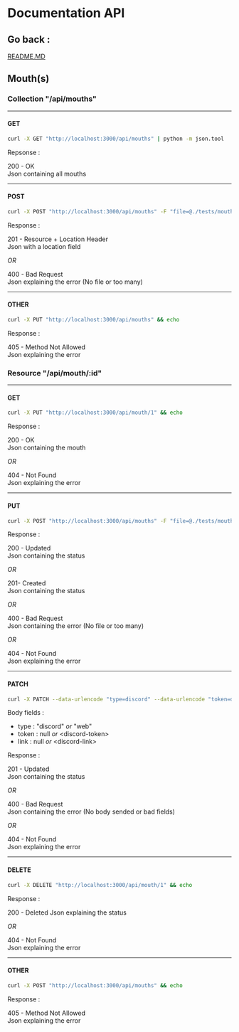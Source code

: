 # Documentation API

## Go back :

[README.MD](../../README.md)

## Mouth(s)

### Collection "/api/mouths"

---

#### GET

```bash
curl -X GET "http://localhost:3000/api/mouths" | python -m json.tool
```

Repsonse :

200 - OK \
Json containing all mouths

---

#### POST

```bash
curl -X POST "http://localhost:3000/api/mouths" -F "file=@./tests/mouth_web.json" && echo
```

Response :

201 - Resource + Location Header \
Json with a location field

*OR*

400 - Bad Request \
Json explaining the error (No file or too many)

---

#### OTHER

```bash
curl -X PUT "http://localhost:3000/api/mouths" && echo
```

Response :

405 - Method Not Allowed \
Json explaining the error 

### Resource "/api/mouth/:id"

---

#### GET

```bash
curl -X PUT "http://localhost:3000/api/mouth/1" && echo
```

Response :

200 - OK \
Json containing the mouth 

*OR*

404 - Not Found \
Json explaining the error 

---

#### PUT

```bash
curl -X POST "http://localhost:3000/api/mouths" -F "file=@./tests/mouth_web.json" && echo
```

Response :

200 - Updated \
Json containing the status 

*OR*

201- Created \
Json containing the status 

*OR*

400 - Bad Request \
Json containing the error (No file or too many)

*OR*

404 - Not Found \
Json explaining the error 

---

#### PATCH

```bash
curl -X PATCH --data-urlencode "type=discord" --data-urlencode "token=discord-token" http://localhost:3000/api/mouth/6 && echo
``` 
Body fields :
* type : "discord" *or* "web"
* token : null *or* \<discord-token\>
* link : null *or* \<discord-link\>

Response :

201 - Updated \
Json containing the status

*OR*

400 - Bad Request \
Json containing the error (No body sended or bad fields)

*OR*

404 - Not Found \
Json explaining the error 

---

#### DELETE

```bash
curl -X DELETE "http://localhost:3000/api/mouth/1" && echo
```

Response :

200 - Deleted
Json explaining the status

*OR*

404 - Not Found \
Json explaining the error

---

#### OTHER

```bash
curl -X POST "http://localhost:3000/api/mouths" && echo
```

Response :

405 - Method Not Allowed \
Json explaining the error 
